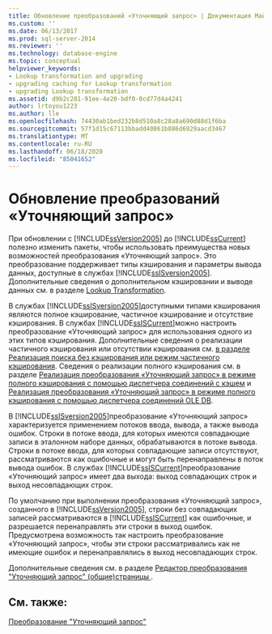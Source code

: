 ```yaml
---
title: Обновление преобразований «Уточняющий запрос» | Документация Майкрософт
ms.custom: ''
ms.date: 06/13/2017
ms.prod: sql-server-2014
ms.reviewer: ''
ms.technology: database-engine
ms.topic: conceptual
helpviewer_keywords:
- Lookup transformation and upgrading
- upgrading caching for Lookup transformation
- upgrading Lookup transformation
ms.assetid: d9b2c281-91ee-4e20-bdf0-0cd77d4a4241
author: lrtoyou1223
ms.author: lle
ms.openlocfilehash: 74430ab1bed232b8d510a8c28a8a690d88d1f6ba
ms.sourcegitcommit: 57f1d15c67113bbadd40861b886d6929aacd3467
ms.translationtype: MT
ms.contentlocale: ru-RU
ms.lasthandoff: 06/18/2020
ms.locfileid: "85041652"
---
```

# <a name="upgrade-lookup-transformations"></a>Обновление преобразований «Уточняющий запрос»
  При обновлении с [!INCLUDE[ssVersion2005](../../includes/ssversion2005-md.md)] до [!INCLUDE[ssCurrent](../../includes/sscurrent-md.md)] полезно изменить пакеты, чтобы использовать преимущества новых возможностей преобразования «Уточняющий запрос». Это преобразование поддерживает типы кэширования и параметры вывода данных, доступные в службах [!INCLUDE[ssISversion2005](../../includes/ssisversion2005-md.md)]. Дополнительные сведения о дополнительном кэшировании и выводе данных см. в разделе [Lookup Transformation](../../integration-services/data-flow/transformations/lookup-transformation.md).  
  
 В службах [!INCLUDE[ssISversion2005](../../includes/ssisversion2005-md.md)]доступными типами кэширования являются полное кэширование, частичное кэширование и отсутствие кэширования. В службах [!INCLUDE[ssISCurrent](../../includes/ssiscurrent-md.md)]можно настроить преобразование «Уточняющий запрос» для использования одного из этих типов кэширования. Дополнительные сведения о реализации частичного кэширования или отсутствии кэширования см. [в разделе Реализация поиска без кэширования или режим частичного кэширования](../../integration-services/data-flow/transformations/implement-a-lookup-in-no-cache-or-partial-cache-mode.md). Сведения о реализации полного кэширования см. в разделе [Реализация преобразования «Уточняющий запрос» в режиме полного кэширования с помощью диспетчера соединений с кэшем](../../integration-services/connection-manager/lookup-transformation-full-cache-mode-cache-connection-manager.md) и [Реализация преобразования «Уточняющий запрос» в режиме полного кэширования с помощью диспетчера соединений OLE DB](../../integration-services/connection-manager/lookup-transformation-full-cache-mode-ole-db-connection-manager.md).  
  
 В [!INCLUDE[ssISversion2005](../../includes/ssisversion2005-md.md)]преобразование «Уточняющий запрос» характеризуется применением потоков ввода, вывода, а также вывода ошибок. Строки в потоке ввода, для которых имеются совпадающие записи в эталонном наборе данных, обрабатываются в потоке вывода. Строки в потоке ввода, для которых совпадающие записи отсутствуют, рассматриваются как ошибочные и могут быть перенаправлены в поток вывода ошибок. В службах [!INCLUDE[ssISCurrent](../../includes/ssiscurrent-md.md)]преобразование «Уточняющий запрос» имеет два выхода: выход совпадающих строк и выход несовпадающих строк.  
  
 По умолчанию при выполнении преобразования «Уточняющий запрос», созданного в [!INCLUDE[ssVersion2005](../../includes/ssversion2005-md.md)], строки без совпадающих записей рассматриваются в [!INCLUDE[ssISCurrent](../../includes/ssiscurrent-md.md)] как ошибочные, и разрешается перенаправлять эти строки в выход ошибок. Предусмотрена возможность так настроить преобразование «Уточняющий запрос», чтобы эти строки рассматривались как не имеющие ошибок и перенаправлялись в выход несовпадающих строк.  
  
 Дополнительные сведения см. в разделе [Редактор преобразования "Уточняющий запрос" &#40;общие&#41;страницы ](../../integration-services/general-page-of-integration-services-designers-options.md).  
  
## <a name="see-also"></a>См. также:  
 [Преобразование "Уточняющий запрос"](../../integration-services/data-flow/transformations/lookup-transformation.md)  
  
  
